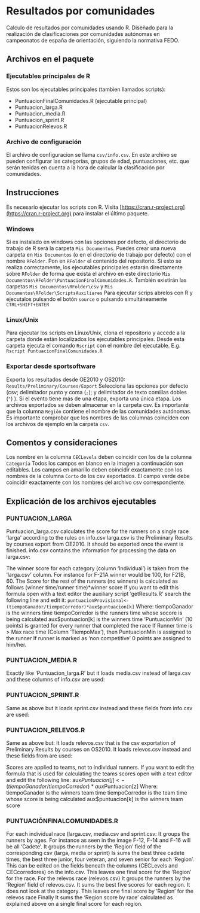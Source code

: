 # Resultados por comunidades
Calculo de resultados por comunidades usando R.
Diseñado para la realización de clasificaciones por comunidades autónomas en campeonatos de españa de orientación, siguiendo la normativa FEDO.

## Archivos en el paquete
### Ejecutables principales de R
Estos son los ejecutables principales (tambien llamados scripts):
 - PuntuacionFinalComunidades.R (ejecutable principal)
 - Puntuacion_larga.R
 - Puntuacion_media.R
 - Puntuacion_sprint.R
 - PuntuacionRelevos.R
### Archivo de configuración
El archivo de configuracion se llama `csv/info.csv`. En este archivo se pueden configurar las categorías, grupos de edad, puntuaciones, etc. que serán tenidas en cuenta a la hora de calcular la clasificación por comunidades.
 
## Instrucciones
Es necesario ejecutar los scripts con R. Visita [https://cran.r-project.org](https://cran.r-project.org) para instalar el último paquete.
### Windows
Si es instalado en windows con las opciones por defecto, el directorio de trabajo de R será la carpeta `Mis Documentos`.
Puedes crear una nueva carpeta en `Mis Documentos` (o en el directorio de trabajo por defecto) con el nombre `RFolder`.
Pon en `RFolder` el contenido del repositorio. Si esto se realiza correctamente, los ejecutables principales estarán directamente sobre `RFolder` de forma que exista el archivo en este directorio `Mis Documentos\RFolder\PuntuacionFinalComunidades.R`. También existirán las carpetas `Mis Documentos\RFolder\csv` y `Mis Documentos\RFolder\ScriptsAuxiliares`
Para ejecutar scrips abrelos con R y ejecutalos pulsando el botón `source` o pulsando simultáneamente `CTRL+SHIFT+ENTER`
### Linux/Unix
Para ejecutar los scripts en Linux/Unix, clona el repositorio y accede a la carpeta donde están localizados los ejecutables principales. Desde esta carpeta ejecuta el comando `Rscript` con el nombre del ejecutable. E.g. `Rscript PuntuacionFinalComunidades.R`

### Exportar desde sportsoftware
Exporta los resultados desde OE2010 y OS2010: `Results/Preliminary/Courses/Export`
Selecciona las opciones por defecto (csv; delimitador punto y coma (`;`); y delimitador de texto comillas dobles (`"`) ). Si el evento tiene más de una etapa, exporta una única etapa.
Los archivos exportados se deben almacenar en la carpeta csv.
Es importante que la columna `Región` contiene el nombre de las comunidades autónomas.
Es importante comprobar que los nombres de las columnas coinciden con los archivos de ejemplo en la carpeta `csv`.

## Comentos y consideraciones
Los nombre en la columna `CECLevels` deben coincidir con los de la columna `Categoría`
Todos los campos en blanco en la imagen a continuación son editables.
Los campos en amarillo deben coincidir exactamente con los nombres de la columna `Corto` de los csv exportados.
El campo verde debe coincidir exactamente con los nombres del archivo csv correspondiente.
	
## Explicación de los archivos ejecutables
### PUNTUACION_LARGA
Puntuacion_larga.csv calculates the score for the runners on a single race 'larga' according to the rules on info.csv
larga.csv is the Preliminary Results by courses export from OE2010. It should be exported once the event is finished.
info.csv contains the information for processing the data on larga.csv:


The winner score for each category (column ‘Individual’) is taken from the ‘larga.csv’ column. For instance for F-21A winner would be 100,  for F21B, 60.
The Score for the rest of the runners (no winners) is calculated as follows 
(winner time/runner time)*winner score
If you want to edit this formula open with a text editor the auxiliary script ‘getResults.R’ search the following line and edit it:
   `puntuacionProvisional<-(tiempoGanador/tiempoCorredor)*aux$puntuacion[k]`
	Where:
		tiempoGanador is the winners time
		tiempoCorredor is the runners time whose socore is being calculated
		aux$puntuacion[k] is the winners time
‘PuntuacionMin’ (10 points) is granted for every runner that completed the race
If Runner time is > Max race time (Column ‘TiempoMax’), then PuntuacionMin is assigned to the runner
If runner is marked as ‘non competitive’ 0 points are assigned to him/her.

### PUNTUACION_MEDIA.R
Exactly like ‘Puntuacion_larga.R’ but it loads media.csv instead of larga.csv and these columns of info.csv are used:

### PUNTUACION_SPRINT.R 
Same as above but it loads sprint.csv instead and these fields from info.csv are used:

### PUNTUACION_RELEVOS.R
Same as above but:
It loads relevos.csv that is the csv exportation of Preliminary Results by courses on OS2010.
It loads relevos.csv instead and these fields from are used:

Scores are applied to teams, not to individual runners.
If you want to edit the formula that is used for calculating the teams scores open with a text editor and edit the following line:
aux$Puntuacion[j]<-(tiempoGanador/tiempoCorredor)*aux$Puntuacion[z]
Where:
		tiempoGanador is the winners team time
		tiempoCorredor is the team time whose score is being calculated
	aux$puntuacion[k] is the winners team score



### PUNTUACIÓNFINALCOMUNIDADES.R


For each individual race (larga.csv, media.csv and sprint.csv:
It groups the runners by ages. For instance as seen in the image F-12, F-14 and F-16 will be all ‘Cadete’.
It groups the runners by the ‘Region’ field of the corresponding csv (larga, media or sprint)
Is sums the best three cadete times, the best three junior, four veteran, and seven senior for each ‘Region’. This can be edited on the fields beneath the columns (CECLevels and CECcorredores) on the info.csv. This leaves one final score for the ‘Region’ for the race.
For the relevos race (relevos.csv)
	It groups the runners by the ‘Region’ field of relevos.csv.
	It sums the best five scores for each region. It does not look at the category. This leaves one final score by ‘Region’ for the relevos race
Finally
	It sums the ‘Region score by race’ calculated as explained above on a single final score for each region.

	
